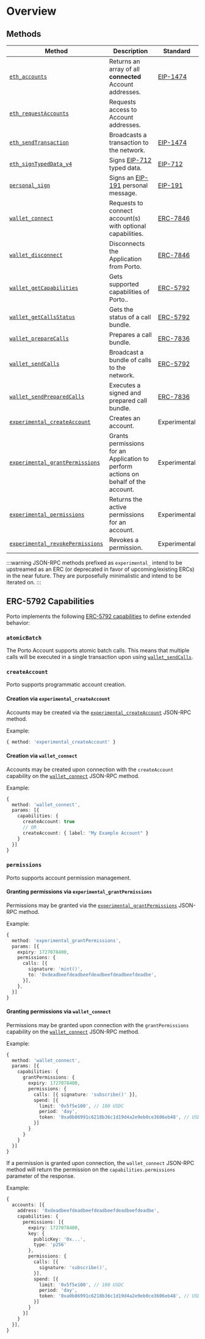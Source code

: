 # Overview

## Methods

| Method                                                                      | Description                                                                        | Standard                                            |
| --------------------------------------------------------------------------- | ---------------------------------------------------------------------------------- | --------------------------------------------------- |
| [`eth_accounts`](/sdk/rpc/eth_accounts)                                     | Returns an array of all **connected** Account addresses.                           | [EIP-1474](https://eips.ethereum.org/EIPS/eip-1474) |
| [`eth_requestAccounts`](/sdk/rpc/eth_requestAccounts)                       | Requests access to Account addresses.                                              |                                                     |
| [`eth_sendTransaction`](/sdk/rpc/eth_sendTransaction)                       | Broadcasts a transaction to the network.                                           | [EIP-1474](https://eips.ethereum.org/EIPS/eip-1474) |
| [`eth_signTypedData_v4`](/sdk/rpc/eth_signTypedData_v4)                     | Signs [EIP-712](https://eips.ethereum.org/EIPS/eip-712) typed data.                | [EIP-712](https://eips.ethereum.org/EIPS/eip-712)   |
| [`personal_sign`](/sdk/rpc/personal_sign)                                   | Signs an [EIP-191](https://eips.ethereum.org/EIPS/eip-191) personal message.       | [EIP-191](https://eips.ethereum.org/EIPS/eip-191)   |
| [`wallet_connect`](/sdk/rpc/wallet_connect)                                 | Requests to connect account(s) with optional capabilities.                         | [ERC-7846](https://eips.ethereum.org/EIPS/eip-7846) |
| [`wallet_disconnect`](/sdk/rpc/wallet_disconnect)                           | Disconnects the Application from Porto.                                            | [ERC-7846](https://eips.ethereum.org/EIPS/eip-7846) |
| [`wallet_getCapabilities`](/sdk/rpc/wallet_getCapabilities)                 | Gets supported capabilities of Porto..                                             | [ERC-5792](https://eips.ethereum.org/EIPS/eip-5792) |
| [`wallet_getCallsStatus`](/sdk/rpc/wallet_getCallsStatus)                   | Gets the status of a call bundle.                                                  | [ERC-5792](https://eips.ethereum.org/EIPS/eip-5792) |
| [`wallet_prepareCalls`](/sdk/rpc/wallet_prepareCalls)                       | Prepares a call bundle.                                                            | [ERC-7836](https://eips.ethereum.org/EIPS/eip-7836) |
| [`wallet_sendCalls`](/sdk/rpc/wallet_sendCalls)                             | Broadcast a bundle of calls to the network.                                        | [ERC-5792](https://eips.ethereum.org/EIPS/eip-5792) |
| [`wallet_sendPreparedCalls`](/sdk/rpc/wallet_sendPreparedCalls)             | Executes a signed and prepared call bundle.                                        | [ERC-7836](https://eips.ethereum.org/EIPS/eip-7836) |
| [`experimental_createAccount`](/sdk/rpc/experimental_createAccount)         | Creates an account.                                                                | Experimental                                        |
| [`experimental_grantPermissions`](/sdk/rpc/experimental_grantPermissions)   | Grants permissions for an Application to perform actions on behalf of the account. | Experimental                                        |
| [`experimental_permissions`](/sdk/rpc/experimental_permissions)             | Returns the active permissions for an account.                                     | Experimental                                        |
| [`experimental_revokePermissions`](/sdk/rpc/experimental_revokePermissions) | Revokes a permission.                                                              | Experimental                                        |


:::warning
JSON-RPC methods prefixed as `experimental_` intend to be upstreamed as an ERC (or deprecated in favor of upcoming/existing ERCs) in the near future. They are purposefully minimalistic and intend to be iterated on.
:::

## ERC-5792 Capabilities

Porto implements the following [ERC-5792 capabilities](https://eips.ethereum.org/EIPS/eip-5792#wallet_getcapabilities) to define extended behavior:

### `atomicBatch`

The Porto Account supports atomic batch calls. This means that multiple calls will be executed in a single transaction upon using [`wallet_sendCalls`](https://eips.ethereum.org/EIPS/eip-5792#wallet_sendcalls).

### `createAccount`

Porto supports programmatic account creation.

#### Creation via `experimental_createAccount`

Accounts may be created via the [`experimental_createAccount`](#experimental_createaccount) JSON-RPC method.

Example:

```ts
{ method: 'experimental_createAccount' }
```

#### Creation via `wallet_connect`

Accounts may be created upon connection with the `createAccount` capability on the [`wallet_connect`](https://github.com/ethereum/ERCs/blob/abd1c9f4eda2d6ad06ade0e3af314637a27d1ee7/ERCS/erc-7846.md) JSON-RPC method.

Example:

```ts
{
  method: 'wallet_connect',
  params: [{
    capabilities: {
      createAccount: true
      // OR
      createAccount: { label: "My Example Account" }
    }
  }]
}
```

### `permissions`

Porto supports account permission management.

#### Granting permissions via `experimental_grantPermissions`

Permissions may be granted via the [`experimental_grantPermissions`](#experimental_grantPermissions) JSON-RPC method.

Example:

```ts
{
  method: 'experimental_grantPermissions',
  params: [{ 
    expiry: 1727078400,
    permissions: {
      calls: [{
        signature: 'mint()',
        to: '0xdeadbeefdeadbeefdeadbeefdeadbeefdeadbe',
      }],
    },
  }]
}
```

#### Granting permissions via `wallet_connect`

Permissions may be granted upon connection with the `grantPermissions` capability on the [`wallet_connect`](https://github.com/ethereum/ERCs/blob/abd1c9f4eda2d6ad06ade0e3af314637a27d1ee7/ERCS/erc-7846.md#wallet_connect) JSON-RPC method.

Example:

```ts
{
  method: 'wallet_connect',
  params: [{ 
    capabilities: { 
      grantPermissions: {
        expiry: 1727078400,
        permissions: {
          calls: [{ signature: 'subscribe()' }],
          spend: [{
            limit: '0x5f5e100', // 100 USDC
            period: 'day',
            token: '0xa0b86991c6218b36c1d19d4a2e9eb0ce3606eb48', // USDC
          }]
        }
      }
    } 
  }]
}
```

If a permission is granted upon connection, the `wallet_connect` JSON-RPC method will return the permission on the `capabilities.permissions` parameter of the response.

Example:

```ts
{
  accounts: [{
    address: '0xdeadbeefdeadbeefdeadbeefdeadbeefdeadbe',
    capabilities: {
      permissions: [{ 
        expiry: 1727078400,
        key: {
          publicKey: '0x...', 
          type: 'p256' 
        },
        permissions: {
          calls: [{
            signature: 'subscribe()',
          }],
          spend: [{
            limit: '0x5f5e100', // 100 USDC
            period: 'day',
            token: '0xa0b86991c6218b36c1d19d4a2e9eb0ce3606eb48', // USDC
          }]
        }
      }]
    }
  }],
}
```
